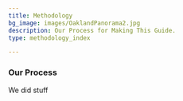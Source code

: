 ```yaml
---
title: Methodology
bg_image: images/OaklandPanorama2.jpg
description: Our Process for Making This Guide.
type: methodology_index

---
```

### Our Process
We did stuff
